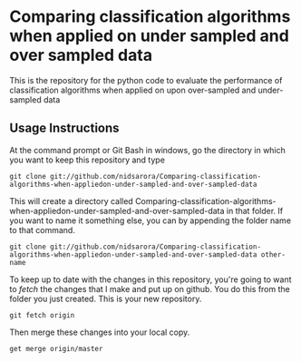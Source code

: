 # Comparing classification algorithms when applied on under sampled and over sampled data
This is the repository for the python code to evaluate the performance of classification algorithms when applied on upon over-sampled and under-sampled data


Usage Instructions
------------------

At the command prompt or Git Bash in windows, go the directory in which you want to keep this repository and type

    git clone git://github.com/nidsarora/Comparing-classification-algorithms-when-appliedon-under-sampled-and-over-sampled-data
This will create a directory called Comparing-classification-algorithms-when-appliedon-under-sampled-and-over-sampled-data in that folder. If you want to name it something else, you can by appending the folder name to that command.

    git clone git://github.com/nidsarora/Comparing-classification-algorithms-when-appliedon-under-sampled-and-over-sampled-data other-name

To keep up to date with the changes in this repository, you're going to want to *fetch* the changes that I make and put up on github. You do this from the folder you just created. This is your new repository.

    git fetch origin

Then merge these changes into your local copy.

    get merge origin/master
